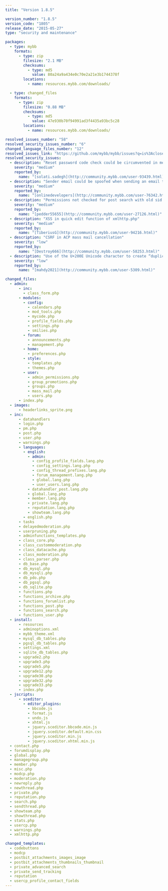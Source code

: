 ```yaml
---
title: "Version 1.8.5"

version_number: "1.8.5"
version_code: "1805"
release_date: "2015-05-27"
type: "security and maintenance"

packages:
  - type: mybb
    formats:
      - type: zip
        filesize: "2.1 MB"
        checksums:
          - type: md5
            value: 80a24a9a434e0c70e2a21e3b1744378f
        locations:
          - name: resources.mybb.com/downloads/

  - type: changed_files
    formats:
      - type: zip
        filesize: "0.88 MB"
        checksums:
          - type: md5
            value: 47e930b70f94991ad3f4435a93bc5c28
        locations:
          - name: resources.mybb.com/downloads/

resolved_issues_number: "58"
resolved_security_issues_number: "6"
changed_language_files_number: "12"
resolved_issues_link: "https://github.com/mybb/mybb/issues?q=is%3Aclosed+milestone%3A1.8.5"
resolved_security_issues:
  - description: "Reset password code check could be circumvented in member.php"
    severity: "medium"
    reported_by:
      name: "[solati.sadegh](http://community.mybb.com/user-93439.html)"
  - description: "Sender email could be spoofed when sending an email to a user in member.php"
    severity: "medium"
    reported_by:
      name: "[onlinedevelopers](http://community.mybb.com/user-76342.html)"
  - description: "Permissions not checked for post search with old sid in search.php"
    severity: "medium"
    reported_by:
      name: "[pedder55655](http://community.mybb.com/user-27126.html)"
  - description: "XSS in quick edit function of xmlhttp.php"
    severity: "medium"
    reported_by:
      name: "[TiberiusG](http://community.mybb.com/user-94216.html)"
  - description: "CSRF in ACP mass mail cancellation"
    severity: "low"
    reported_by:
      name: "[Destroy666](http://community.mybb.com/user-58253.html)"
  - description: "Use of the U+200E Unicode character to create “duplicate” username"
    severity: "low"
    reported_by:
      name: "[mahdy2021](http://community.mybb.com/user-5309.html)"

changed_files:
  - admin:
      - inc:
        - class_form.php
      - modules:
        - config:
          - calendars.php
          - mod_tools.php
          - mycode.php
          - profile_fields.php
          - settings.php
          - smilies.php
        - forum:
          - announcements.php
          - management.php
        - home:
          - preferences.php
        - style:
          - templates.php
          - themes.php
        - user:
          - admin_permissions.php
          - group_promotions.php
          - groups.php
          - mass_mail.php
          - users.php
      - index.php
  - images:
      - headerlinks_sprite.png
  - inc:
      - datahandlers
      - login.php
      - pm.php
      - post.php
      - user.php
      - warnings.php
      - languages:
        - english:
          - admin:
            - config_profile_fields.lang.php
            - config_settings.lang.php
            - config_thread_prefixes.lang.php
            - forum_management.lang.php
            - global.lang.php
            - user_users.lang.php
          - datahandler_post.lang.php
          - global.lang.php
          - member.lang.php
          - private.lang.php
          - reputation.lang.php
          - showteam.lang.php
        - english.php
      - tasks
      - delayedmoderation.php
      - userpruning.php
      - adminfunctions_templates.php
      - class_core.php
      - class_custommoderation.php
      - class_datacache.php
      - class_moderation.php
      - class_parser.php
      - db_base.php
      - db_mysql.php
      - db_mysqli.php
      - db_pdo.php
      - db_pgsql.php
      - db_sqlite.php
      - functions.php
      - functions_archive.php
      - functions_forumlist.php
      - functions_post.php
      - functions_search.php
      - functions_user.php
  - install:
      - resources
      - adminoptions.xml
      - mybb_theme.xml
      - mysql_db_tables.php
      - pgsql_db_tables.php
      - settings.xml
      - sqlite_db_tables.php
      - upgrade2.php
      - upgrade3.php
      - upgrade5.php
      - upgrade12.php
      - upgrade30.php
      - upgrade32.php
      - upgrade33.php
      - index.php
  - jscripts:
      - sceditor:
        - editor_plugins:
          - bbcode.js
          - format.js
          - undo.js
          - xhtml.js
          - jquery.sceditor.bbcode.min.js
          - jquery.sceditor.default.min.css
          - jquery.sceditor.min.js
          - jquery.sceditor.xhtml.min.js
  - contact.php
  - forumdisplay.php
  - global.php
  - managegroup.php
  - member.php
  - misc.php
  - modcp.php
  - moderation.php
  - newreply.php
  - newthread.php
  - private.php
  - reputation.php
  - search.php
  - sendthread.php
  - showteam.php
  - showthread.php
  - stats.php
  - usercp.php
  - warnings.php
  - xmlhttp.php

changed_templates:
  - codebuttons
  - modcp
  - postbit_attachments_images_image
  - postbit_attachments_thumbnails_thumbnail
  - private_advanced_search
  - private_send_tracking
  - reputation
  - usercp_profile_contact_fields
---
```

